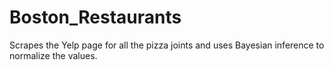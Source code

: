 # Boston_Restaurants

Scrapes the Yelp page for all the pizza joints and uses Bayesian inference to normalize the values.
